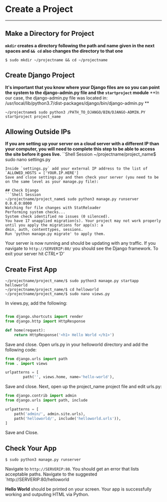 
# Create a Project
-----------------------------------------------------------

## Make a Directory for Project
**`mkdir` creates a directory following the path and name given in the next spaces and `&& cd` also changes the directory to that one**
```Shell Session
$ sudo mkdir ~/projectname && cd ~/projectname
```
## Create Django Project
**It's important that you know where your Django files are so you can point the system to the django-admin.py file and the `startproject` module**
**In our case, the django-admin.py file was located in: /usr/local/lib/python3.7/dist-packages/django/bin/django-admin.py **
```Shell Session
~/projectname$ sudo python3 /PATH_TO_DJANGO/BIN/DJANGO-ADMIN.PY startproject project_name
```

## Allowing Outside IPs
**If you are setting up your server on a cloud server with a different IP than your computer, you will need to complete this step to be able to access the site before it goes live.**
``Shell Session
~/projectname/project_name$ sudo nano settings.py
```
Inside `settings.py` add your external IP address to the list of `ALLOWED_HOSTS = ['YOUR.IP.HERE']
Save and close settings.py and then check your server (you need to be on the same level as your manage.py file):

## Check Django
```Shell Session
~/projectname/project_name$ sudo python3 manage.py runserver 0.0.0.0:8000
Watching for file changes with StatReloader
Performing system checks...
System check identified no issues (0 silenced).
You have 17 unapplied migration(s). Your project may not work properly until you apply the migrations for app(s): a
dmin, auth, contenttypes, sessions.
Run 'python manage.py migrate' to apply them.
```

Your server is now running and should be updating with any traffic. If you navigate to `http://SERVERIP:80/` you should see the Django framework.
To exit your server hit _CTRL+'D'_

## Create First App
```Shell Session
~/projectname/project_name/$ sudo python3 manage.py startapp helloworld
~/projectname/project_name/$ cd helloworld
~/projectname/project_name/$ sudo nano views.py
```

In views.py, add the following:

```python

from django.shortcuts import render
from django.http import HttpResponse

def home(request):
	return HttpResponse('<h1> Hello World </h1>')
```

Save and close.
Open urls.py in your helloworld directory and add the following code:
```python
from django.urls import path
from . import views

urlpatterns = [
        path('', views.home, name='hello-world'),
```

Save and close.
Next, open up the project_name project file and edit urls.py:

```python
from django.contrib import admin
from django.urls import path, include

urlpatterns = [
    path('admin/', admin.site.urls),
    path('helloworld/', include('helloworld.urls')),
]
```
Save and Close.

## Check Your App
```Shell Session
$ sudo python3 manage.py runserver
```

Navigate to `http://SERVERIP:80`.
You should get an error that lists acceptable paths.
Navigate to the suggested `http://SERVERIP:80/helloworld

**Hello World** should be printed on your screen. Your app is successfully working and outputing HTML via Python.

